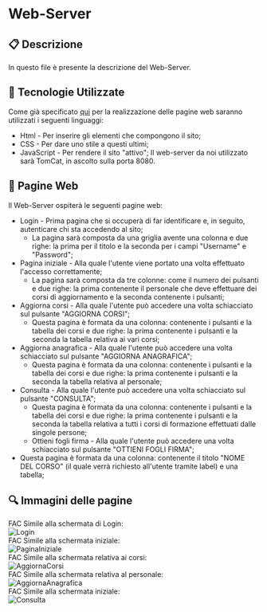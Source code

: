 # Web-Server

## :clipboard: Descrizione
In questo file è presente la descrizione del Web-Server.

## :calling: Tecnologie Utilizzate
Come già specificato [qui](Architettura.md) per la realizzazione delle pagine web saranno utilizzati i seguenti linguaggi: <br>
* Html - Per inserire gli elementi che compongono il sito;
* CSS - Per dare uno stile a questi ultimi;
* JavaScript - Per rendere il sito "attivo";
Il web-server da noi utilizzato sarà TomCat, in ascolto sulla porta 8080. <br>

## :page_with_curl: Pagine Web
Il Web-Server ospiterà le seguenti pagine web:
* Login - Prima pagina che si occuperà di far identificare e, in seguito, autenticare chi sta accedendo al sito;
  * La pagina sarà composta da una griglia avente una colonna e due righe: la prima per il titolo e la seconda per i campi "Username" e "Password";
* Pagina iniziale - Alla quale l'utente viene portato una volta effettuato l'accesso correttamente;
  * La pagina sarà composta da tre colonne: come il numero dei pulsanti e due righe: la prima contenente il personale che deve effettuare dei corsi di aggiornamento e la seconda contenente i pulsanti;
* Aggiorna corsi - Alla quale l'utente può accedere una volta schiacciato sul pulsante "AGGIORNA CORSI";
  * Questa pagina è formata da una colonna: contenente i pulsanti e la tabella dei corsi e due righe: la prima contenente i pulsanti e la seconda la tabella relativa ai vari corsi;
* Aggiorna anagrafica - Alla quale l'utente può accedere una volta schiacciato sul pulsante "AGGIORNA ANAGRAFICA";
  * Questa pagina è formata da una colonna: contenente i pulsanti e la tabella dei corsi e due righe: la prima contenente i pulsanti e la seconda la tabella relativa al personale;
* Consulta - Alla quale l'utente può accedere una volta schiacciato sul pulsante "CONSULTA";
  * Questa pagina è formata da una colonna: contenente i pulsanti e la tabella dei corsi e due righe: la prima contenente i pulsanti e la seconda la tabella relativa a tutti i corsi di formazione effettuati dalle singole persone;
  * Ottieni fogli firma - Alla quale l'utente può accedere una volta schiacciato sul pulsante "OTTIENI FOGLI FIRMA";
 * Questa pagina è formata da una colonna: contenente il titolo "NOME DEL CORSO" (il quale verrà richiesto all'utente tramite label) e una tabella;

## :mag: Immagini delle pagine
FAC Simile alla schermata di Login: <br>
![Login](/Immagini/Sito/Login.PNG) <br>
FAC Simile alla schermata iniziale: <br>
![PaginaIniziale](/Immagini/Sito/PaginaIniziale.PNG) <br>
FAC Simile alla schermata relativa ai corsi: <br>
![AggiornaCorsi](/Immagini/Sito/AggiornaCorsi.PNG) <br>
FAC Simile alla schermata relativa al personale: <br>
![AggiornaAnagrafica](/Immagini/Sito/AggiornaAnagrafica.PNG) <br>
FAC Simile alla schermata iniziale: <br>
![Consulta](/Immagini/Sito/Consulta.PNG) <br>
